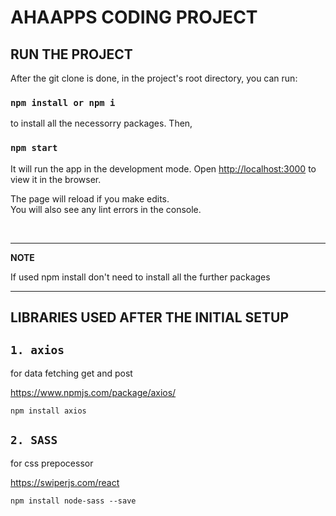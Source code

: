 # AHAAPPS CODING PROJECT

## RUN THE PROJECT

After the git clone is done, in the project's root directory, you can run:

### `npm install or npm i`

to install all the necessorry packages.
Then,

### `npm start`

It will run the app in the development mode.
Open [http://localhost:3000](http://localhost:3000) to view it in the browser.

The page will reload if you make edits.\
You will also see any lint errors in the console.

<br/>

---

**NOTE**

If used npm install don't need to install all the further packages

---

## LIBRARIES USED AFTER THE INITIAL SETUP

## `1. axios`

for data fetching get and post

https://www.npmjs.com/package/axios/

```
npm install axios
```

## `2. SASS`

for css prepocessor

https://swiperjs.com/react

```
npm install node-sass --save
```
